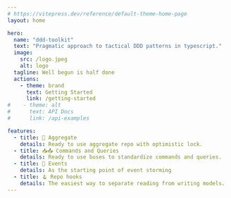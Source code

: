 ```yaml
---
# https://vitepress.dev/reference/default-theme-home-page
layout: home

hero:
  name: "ddd-toolkit"
  text: "Pragmatic approach to tactical DDD patterns in typescript."
  image:
    src: /logo.jpeg
    alt: logo
  tagline: Well begun is half done
  actions:
    - theme: brand
      text: Getting Started
      link: /getting-started
#    - theme: alt
#      text: API Docs
#      link: /api-examples

features:
  - title: 🧱 Aggregate
    details: Ready to use aggregate repo with optimistic lock.
  - title: 📥📤 Commands and Queries
    details: Ready to use buses to standardize commands and queries.
  - title: 🎉 Events
    details: As the starting point of event storming
  - title: 🪝 Repo hooks
    details: The easiest way to separate reading from writing models.
---
```


